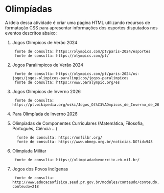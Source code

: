 # Olimpíadas

A ideia dessa atividade é criar uma página HTML utilizando recursos de formatação CSS para apresentar  informações dos esportes disputados nos eventos descritos abaixo:

1.    Jogos Olímpicos de Verão 2024

           fonte de consulta: https://olympics.com/pt/paris-2024/esportes
           fonte de consulta: https://olympics.com/pt/

2.    Jogos Paralímpicos de Verão 2024

           fonte de consulta: https://olympics.com/pt/paris-2024/os-jogos/jogos-olimpicos-paralimpicos/jogos-paralimpicos
           fonte de consulta: https://www.paralympic.org/es

3.    Jogos Olímpicos de Inverno 2026

           fonte de consulta: https://pt.wikipedia.org/wiki/Jogos_Ol%C3%ADmpicos_de_Inverno_de_2026

4.   Para Olimpíada de Inverno 2026

5.   Olimpíadas de Componentes Curriculares (Matemática, Filosofia, Português, Ciência …)

           fonte de consulta: https://onfilbr.org/
           fonte de consulta: https://www.obmep.org.br/noticias.DO?id=943

6.    Olimpíada Militar

           fonte de consulta: https://olimpiadadoexercito.eb.mil.br/

7.    Jogos dos Povos Indígenas

           fonte de consulta: http://www.educacaofisica.seed.pr.gov.br/modules/conteudo/conteudo.php?conteudo=218
